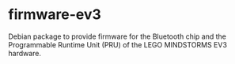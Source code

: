 firmware-ev3
============

Debian package to provide firmware for the Bluetooth chip and the Programmable
Runtime Unit (PRU) of the LEGO MINDSTORMS EV3 hardware.

